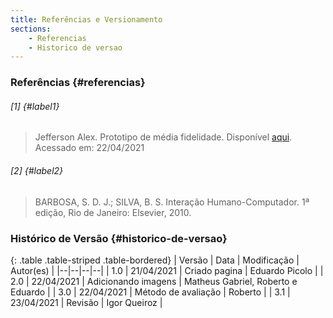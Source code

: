 ```yaml
---
title: Referências e Versionamento
sections:
    - Referencias
    - Historico de versao
---
```


### Referências {#referencias}

###### [1] {#label1}

> Jefferson Alex. Prototipo de média fidelidade. Disponível [aqui](https://jeffersonalex.medium.com/prot%C3%B3tipos-de-baixa-m%C3%A9dia-e-alta-fidelidade-bf04870325a6). Acessado em: 22/04/2021

###### [2] {#label2}

> BARBOSA, S. D. J.; SILVA, B. S. Interação Humano-Computador. 1ª edição, Rio de Janeiro: Elsevier, 2010.

### Histórico de Versão {#historico-de-versao}

<div class="table-responsive">

{: .table .table-striped .table-bordered}
| Versão | Data | Modificação | Autor(es) |
|--|--|--|--|
| 1.0 | 21/04/2021 | Criado pagina | Eduardo Picolo |
| 2.0 | 22/04/2021 | Adicionando imagens | Matheus Gabriel, Roberto e Eduardo |
| 3.0 | 22/04/2021 | Método de avaliação | Roberto |
| 3.1 | 23/04/2021 | Revisão | Igor Queiroz |

</div>
